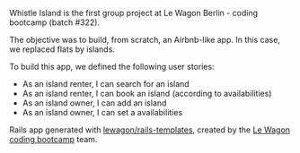 Whistle Island is the first group project at Le Wagon Berlin - coding bootcamp (batch #322).

The objective was to build, from scratch, an Airbnb-like app. In this case, we replaced flats by islands.

To build this app, we defined the following user stories:
- As an island renter, I can search for an island
- As an island renter, I can book an island (according to availabilities)
- As an island owner, I can add an island
- As an island owner, I can set a availabilities

Rails app generated with [lewagon/rails-templates](https://github.com/lewagon/rails-templates), created by the [Le Wagon coding bootcamp](https://www.lewagon.com) team.
